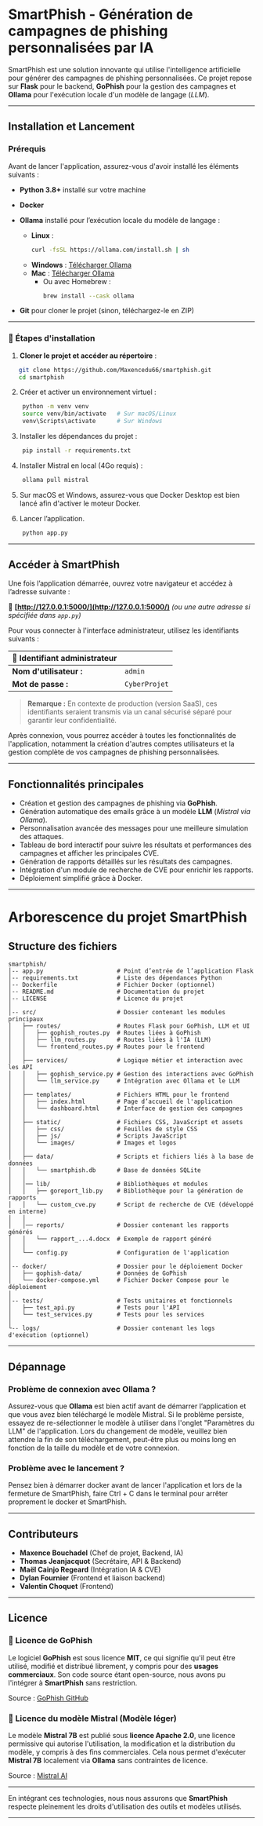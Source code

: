 # SmartPhish - Génération de campagnes de phishing personnalisées par IA

SmartPhish est une solution innovante qui utilise l'intelligence artificielle pour générer des campagnes de phishing personnalisées. Ce projet repose sur **Flask** pour le backend, **GoPhish** pour la gestion des campagnes et **Ollama** pour l'exécution locale d'un modèle de langage (*LLM*).

---

## Installation et Lancement

### Prérequis

Avant de lancer l'application, assurez-vous d'avoir installé les éléments suivants :

- **Python 3.8+** installé sur votre machine  
- **Docker**  
- **Ollama** installé pour l’exécution locale du modèle de langage :  

  - **Linux** :  
    ```bash
    curl -fsSL https://ollama.com/install.sh | sh
    ```
  - **Windows** : [Télécharger Ollama](https://ollama.com/download/windows)  
  - **Mac** : [Télécharger Ollama](https://ollama.com/download/mac)  
    - Ou avec Homebrew :  
      ```bash
      brew install --cask ollama
      ```

- **Git** pour cloner le projet (sinon, téléchargez-le en ZIP)

---

### 🔧 Étapes d'installation

1. **Cloner le projet et accéder au répertoire** :
```bash
   git clone https://github.com/Maxencedu66/smartphish.git
   cd smartphish
   ```

2. Créer et activer un environnement virtuel :
```bash
    python -m venv venv
    source venv/bin/activate   # Sur macOS/Linux
    venv\Scripts\activate      # Sur Windows
   ```
3. Installer les dépendances du projet :
```bash
    pip install -r requirements.txt
   ```
4. Installer Mistral en local (4Go requis) :
```bash
    ollama pull mistral 
   ```
5. Sur macOS et Windows, assurez-vous que Docker Desktop est bien lancé afin d'activer le moteur Docker.

6. Lancer l’application.
```bash
    python app.py
   ```
---

## Accéder à SmartPhish

Une fois l’application démarrée, ouvrez votre navigateur et accédez à l’adresse suivante :

🔗 **[http://127.0.0.1:5000/](http://127.0.0.1:5000/)** *(ou une autre adresse si spécifiée dans `app.py`)*

Pour vous connecter à l'interface administrateur, utilisez les identifiants suivants :

| 🔑 Identifiant administrateur |              |
| ----------------------------- | ------------ |
| **Nom d'utilisateur :**       | `admin`      |
| **Mot de passe :**            | `CyberProjet`|

> **Remarque :** En contexte de production (version SaaS), ces identifiants seraient transmis via un canal sécurisé séparé pour garantir leur confidentialité.

Après connexion, vous pourrez accéder à toutes les fonctionnalités de l'application, notamment la création d'autres comptes utilisateurs et la gestion complète de vos campagnes de phishing personnalisées.

---

## Fonctionnalités principales

- Création et gestion des campagnes de phishing via **GoPhish**.
- Génération automatique des emails grâce à un modèle **LLM** (*Mistral via Ollama*).
- Personnalisation avancée des messages pour une meilleure simulation des attaques.
- Tableau de bord interactif pour suivre les résultats et performances des campagnes et afficher les principales CVE.
- Génération de rapports détaillés sur les résultats des campagnes.
- Intégration d'un module de recherche de CVE pour enrichir les rapports.
- Déploiement simplifié grâce à Docker.

---

# Arborescence du projet SmartPhish

## Structure des fichiers

```plaintext
smartphish/
│-- app.py                     # Point d’entrée de l’application Flask
│-- requirements.txt           # Liste des dépendances Python
│-- Dockerfile                 # Fichier Docker (optionnel)
│-- README.md                  # Documentation du projet
│-- LICENSE                    # Licence du projet
│
│-- src/                       # Dossier contenant les modules principaux
│   ├── routes/                # Routes Flask pour GoPhish, LLM et UI
│   │   ├── gophish_routes.py  # Routes liées à GoPhish
│   │   ├── llm_routes.py      # Routes liées à l'IA (LLM)
│   │   └── frontend_routes.py # Routes pour le frontend
│   │
│   ├── services/              # Logique métier et interaction avec les API
│   │   ├── gophish_service.py # Gestion des interactions avec GoPhish
│   │   └── llm_service.py     # Intégration avec Ollama et le LLM
│   │
│   ├── templates/             # Fichiers HTML pour le frontend
│   │   ├── index.html         # Page d’accueil de l'application
│   │   └── dashboard.html     # Interface de gestion des campagnes
│   │
│   ├── static/                # Fichiers CSS, JavaScript et assets
│   │   ├── css/               # Feuilles de style CSS
│   │   ├── js/                # Scripts JavaScript
│   │   └── images/            # Images et logos
│   │
│   ├── data/                  # Scripts et fichiers liés à la base de données
│   │   └── smartphish.db      # Base de données SQLite
│   │
│   │── lib/                   # Bibliothèques et modules
│   │   ├── goreport_lib.py    # Bibliothèque pour la génération de rapports
│   │   └── custom_cve.py      # Script de recherche de CVE (développé en interne)
│   │
│   │── reports/               # Dossier contenant les rapports générés
│   │   └── rapport_...4.docx  # Exemple de rapport généré
│   │
│   └── config.py              # Configuration de l'application
│
│-- docker/                    # Dossier pour le déploiement Docker
│   ├── gophish-data/          # Données de GoPhish
│   └── docker-compose.yml     # Fichier Docker Compose pour le déploiement
│
│-- tests/                     # Tests unitaires et fonctionnels
│   ├── test_api.py            # Tests pour l'API
│   └── test_services.py       # Tests pour les services
│
└-- logs/                      # Dossier contenant les logs d'exécution (optionnel)
```

---

## Dépannage

### Problème de connexion avec Ollama ?
Assurez-vous que **Ollama** est bien actif avant de démarrer l’application et que vous avez bien téléchargé le modèle Mistral. Si le problème persiste, essayez de re-sélectionner le modèle à utiliser dans l'onglet "Paramètres du LLM" de l'application.
Lors du changement de modèle, veuillez bien attendre la fin de son téléchargement, peut-être plus ou moins long en fonction de la taille du modèle et de votre connexion.

### Problème avec le lancement ?
Pensez bien à démarrer docker avant de lancer l'application et lors de la fermeture de SmartPhish, faire Ctrl + C dans le terminal pour arrêter proprement le docker et SmartPhish.

---

## Contributeurs

- **Maxence Bouchadel** (Chef de projet, Backend, IA)
- **Thomas Jeanjacquot** (Secrétaire, API & Backend)
- **Maël Cainjo Regeard** (Intégration IA & CVE)
- **Dylan Fournier** (Frontend et liaison backend)
- **Valentin Choquet** (Frontend)


---

## Licence

### 🔹 Licence de GoPhish
Le logiciel **GoPhish** est sous licence **MIT**, ce qui signifie qu'il peut être utilisé, modifié et distribué librement, y compris pour des **usages commerciaux**. Son code source étant open-source, nous avons pu l'intégrer à **SmartPhish** sans restriction.

Source : [GoPhish GitHub](https://github.com/gophish/gophish)

### 🔹 Licence du modèle **Mistral** (Modèle léger)
Le modèle **Mistral 7B** est publié sous **licence Apache 2.0**, une licence permissive qui autorise l'utilisation, la modification et la distribution du modèle, y compris à des fins commerciales. Cela nous permet d'exécuter **Mistral 7B** localement via **Ollama** sans contraintes de licence.

Source : [Mistral AI](https://mistral.ai/news/announcing-mistral-7b/)

---

En intégrant ces technologies, nous nous assurons que **SmartPhish** respecte pleinement les droits d'utilisation des outils et modèles utilisés.

---

